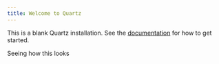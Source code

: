 ```yaml
---
title: Welcome to Quartz
---
```


This is a blank Quartz installation.
See the [documentation](https://quartz.jzhao.xyz) for how to get started.


Seeing how this looks


